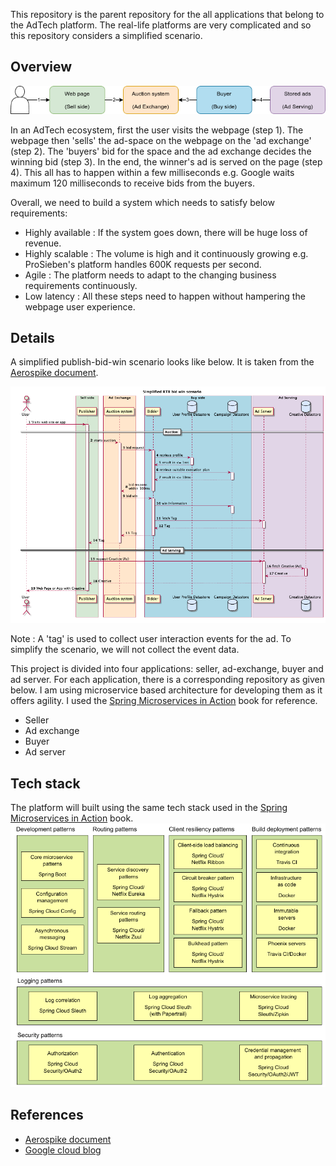 This repository is the parent repository for the all applications that belong to the AdTech platform. The real-life platforms are very complicated and so this repository considers a simplified scenario.

## Overview
![](drawings/modules.png)

In an AdTech ecosystem, first the user visits the webpage (step 1). The webpage then 'sells' the ad-space on the webpage on the 'ad exchange' (step 2). The 'buyers' bid for the space and the ad exchange decides the winning bid (step 3). In the end, the winner's ad is served on the page (step 4). This all has to happen within a few milliseconds e.g. Google waits maximum 120 milliseconds to receive bids from the buyers.

Overall, we need to build a system which needs to satisfy below requirements:
- Highly available : If the system goes down, there will be huge loss of revenue.
- Highly scalable : The volume is high and it continuously growing e.g. ProSieben's platform handles 600K requests per second.
- Agile : The platform needs to adapt to the changing business requirements continuously.
- Low latency : All these steps need to happen without hampering the webpage user experience.

## Details 

A simplified publish-bid-win scenario looks like below. It is taken from the [Aerospike document](documents/Aerospike_Whitepaper__AdTech-Reference-Architecture.pdf).

![](drawings/publish-bid-win.png)

Note : A 'tag' is used to collect user interaction events for the ad. To simplify the scenario, we will not collect the event data.

This project is divided into four applications: seller, ad-exchange, buyer and ad server. For each application, there is a corresponding repository as given below. I am using microservice based architecture for developing them as it offers agility. I used the [Spring Microservices in Action](https://www.manning.com/books/spring-microservices-in-action) book for reference.

- Seller
- Ad exchange
- Buyer
- Ad server

## Tech stack
The platform will built using the same tech stack used in the [Spring Microservices in Action](https://www.manning.com/books/spring-microservices-in-action) book.  
![](drawings/tech-stack.png)

## References

- [Aerospike document](documents/Aerospike_Whitepaper__AdTech-Reference-Architecture.pdf)
- [Google cloud blog](https://cloud.google.com/architecture/infrastructure-options-for-building-advertising-platforms)